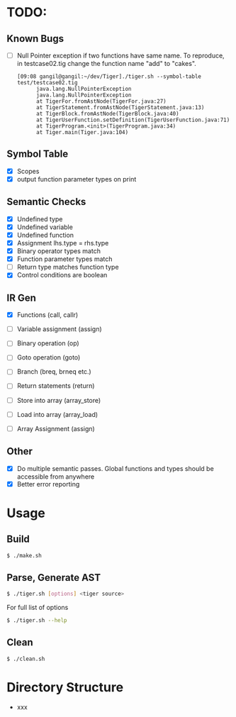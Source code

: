 # TODO:

## Known Bugs

- [ ] Null Pointer exception if two functions have same name. To reproduce, in testcase02.tig change the function name "add" to "cakes".
  ```
  [09:08 gangil@gangil:~/dev/Tiger]./tiger.sh --symbol-table test/testcase02.tig 
        java.lang.NullPointerException
        java.lang.NullPointerException
        at TigerFor.fromAstNode(TigerFor.java:27)
        at TigerStatement.fromAstNode(TigerStatement.java:13)
        at TigerBlock.fromAstNode(TigerBlock.java:40)
        at TigerUserFunction.setDefinition(TigerUserFunction.java:71)
        at TigerProgram.<init>(TigerProgram.java:34)
        at Tiger.main(Tiger.java:104)
   ```

## Symbol Table

- [x] Scopes
- [x] output function parameter types on print

## Semantic Checks

- [x] Undefined type
- [x] Undefined variable
- [x] Undefined function
- [x] Assignment lhs.type = rhs.type
- [x] Binary operator types match
- [x] Function parameter types match
- [ ] Return type matches function type
- [x] Control conditions are boolean

## IR Gen

- [x] Functions (call, callr)
- [ ] Variable assignment (assign)
- [ ] Binary operation (op)
- [ ] Goto operation (goto) 
- [ ] Branch (breq, brneq etc.)
- [ ] Return statements (return)
- [ ] Store into array (array_store)
- [ ] Load into array (array_load)
- [ ] Array Assignment (assign)


## Other

- [x] Do multiple semantic passes. Global functions and types should be accessible from anywhere
- [x] Better error reporting

# Usage

## Build

```sh
$ ./make.sh
```

## Parse, Generate AST

```sh
$ ./tiger.sh [options] <tiger source>
```

For full list of options
```sh
$ ./tiger.sh --help
```

## Clean

```sh
$ ./clean.sh
```

# Directory Structure

- xxx
